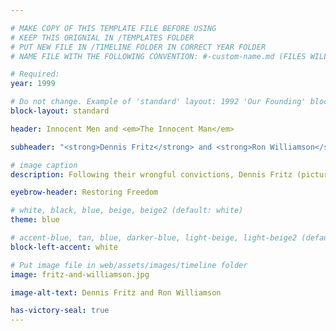 ```yaml
---

# MAKE COPY OF THIS TEMPLATE FILE BEFORE USING
# KEEP THIS ORIGNIAL IN /TEMPLATES FOLDER
# PUT NEW FILE IN /TIMELINE FOLDER IN CORRECT YEAR FOLDER
# NAME FILE WITH THE FOLLOWING CONVENTION: #-custom-name.md (FILES WILL BE DISPLAYED IN SORTED NUMBER ORDER)

# Required:
year: 1999

# Do not change. Example of 'standard' layout: 1992 'Our Founding' block. 
block-layout: standard

header: Innocent Men and <em>The Innocent Man</em>

subheader: "<strong>Dennis Fritz</strong> and <strong>Ron Williamson</strong> are exonerated of a murder they did not commit. Their case eventually inspires John Grisham’s first nonfiction book, <em>The Innocent Man: Murder and Injustice in a Small Town</em>, which is published in 2006 and becomes a bestseller. Mr. Grisham later becomes an Innocence Project board member." 

# image caption
description: Following their wrongful convictions, Dennis Fritz (pictured left) was sentenced to life in prison and Ron Williamson (pictured right) was sentenced to death. They served 11 years in prison before they were exonerated.

eyebrow-header: Restoring Freedom

# white, black, blue, beige, beige2 (default: white)
theme: blue

# accent-blue, tan, blue, darker-blue, light-beige, light-beige2 (default: light-beige)
block-left-accent: white

# Put image file in web/assets/images/timeline folder
image: fritz-and-williamson.jpg

image-alt-text: Dennis Fritz and Ron Williamson

has-victory-seal: true
---
```

